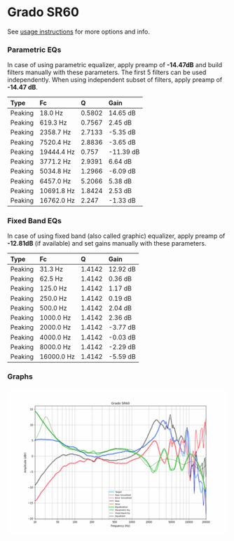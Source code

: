 # Grado SR60
See [usage instructions](https://github.com/jaakkopasanen/AutoEq#usage) for more options and info.

### Parametric EQs
In case of using parametric equalizer, apply preamp of **-14.47dB** and build filters manually
with these parameters. The first 5 filters can be used independently.
When using independent subset of filters, apply preamp of **-14.47 dB**.

| Type    | Fc         |      Q | Gain      |
|:--------|:-----------|:-------|:----------|
| Peaking | 18.0 Hz    | 0.5802 | 14.65 dB  |
| Peaking | 619.3 Hz   | 0.7567 | 2.45 dB   |
| Peaking | 2358.7 Hz  | 2.7133 | -5.35 dB  |
| Peaking | 7520.4 Hz  | 2.8836 | -3.65 dB  |
| Peaking | 19444.4 Hz | 0.757  | -11.39 dB |
| Peaking | 3771.2 Hz  | 2.9391 | 6.64 dB   |
| Peaking | 5034.8 Hz  | 1.2966 | -6.09 dB  |
| Peaking | 6457.0 Hz  | 5.2066 | 5.38 dB   |
| Peaking | 10691.8 Hz | 1.8424 | 2.53 dB   |
| Peaking | 16762.0 Hz | 2.247  | -1.33 dB  |

### Fixed Band EQs
In case of using fixed band (also called graphic) equalizer, apply preamp of **-12.81dB**
(if available) and set gains manually with these parameters.

| Type    | Fc         |      Q | Gain     |
|:--------|:-----------|:-------|:---------|
| Peaking | 31.3 Hz    | 1.4142 | 12.92 dB |
| Peaking | 62.5 Hz    | 1.4142 | 0.36 dB  |
| Peaking | 125.0 Hz   | 1.4142 | 1.17 dB  |
| Peaking | 250.0 Hz   | 1.4142 | 0.19 dB  |
| Peaking | 500.0 Hz   | 1.4142 | 2.04 dB  |
| Peaking | 1000.0 Hz  | 1.4142 | 2.36 dB  |
| Peaking | 2000.0 Hz  | 1.4142 | -3.77 dB |
| Peaking | 4000.0 Hz  | 1.4142 | -0.03 dB |
| Peaking | 8000.0 Hz  | 1.4142 | -2.29 dB |
| Peaking | 16000.0 Hz | 1.4142 | -5.59 dB |

### Graphs
![](./Grado%20SR60.png)
